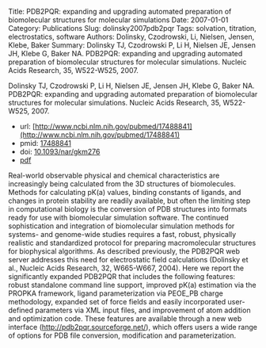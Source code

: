 Title: PDB2PQR: expanding and upgrading automated preparation of biomolecular structures for molecular simulations
Date: 2007-01-01
Category: Publications
Slug: dolinsky2007pdb2pqr
Tags: solvation, titration, electrostatics, software
Authors: Dolinsky, Czodrowski, Li, Nielsen, Jensen, Klebe, Baker
Summary: Dolinsky TJ, Czodrowski P, Li H, Nielsen JE, Jensen JH, Klebe G, Baker NA. PDB2PQR: expanding and upgrading automated preparation of biomolecular structures for molecular simulations. Nucleic Acids Research, 35, W522-W525, 2007. 

Dolinsky TJ, Czodrowski P, Li H, Nielsen JE, Jensen JH, Klebe G, Baker NA. PDB2PQR: expanding and upgrading automated preparation of biomolecular structures for molecular simulations. Nucleic Acids Research, 35, W522-W525, 2007. 

* url: [http://www.ncbi.nlm.nih.gov/pubmed/17488841](http://www.ncbi.nlm.nih.gov/pubmed/17488841)
* pmid: [17488841](17488841)
* doi: [10.1093/nar/gkm276](10.1093/nar/gkm276)
* [pdf](http://sobolevnrm.github.io/papers/dolinsky2007pdb2pqr.pdf)

Real-world observable physical and chemical characteristics are increasingly being calculated from the 3D structures of biomolecules. Methods for calculating pK(a) values, binding constants of ligands, and changes in protein stability are readily available, but often the limiting step in computational biology is the conversion of PDB structures into formats ready for use with biomolecular simulation software. The continued sophistication and integration of biomolecular simulation methods for systems- and genome-wide studies requires a fast, robust, physically realistic and standardized protocol for preparing macromolecular structures for biophysical algorithms. As described previously, the PDB2PQR web server addresses this need for electrostatic field calculations (Dolinsky et al., Nucleic Acids Research, 32, W665-W667, 2004). Here we report the significantly expanded PDB2PQR that includes the following features: robust standalone command line support, improved pK(a) estimation via the PROPKA framework, ligand parameterization via PEOE_PB charge methodology, expanded set of force fields and easily incorporated user-defined parameters via XML input files, and improvement of atom addition and optimization code. These features are available through a new web interface (http://pdb2pqr.sourceforge.net/), which offers users a wide range of options for PDB file conversion, modification and parameterization.
